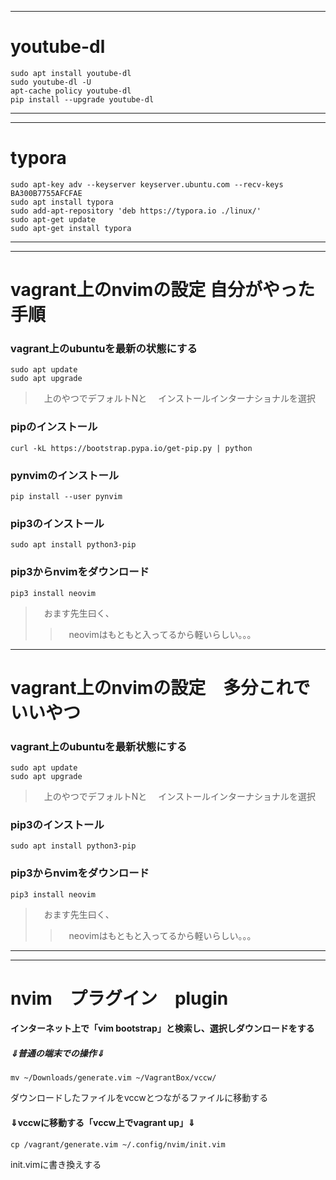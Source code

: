 
---
# youtube-dl
```
sudo apt install youtube-dl
sudo youtube-dl -U
apt-cache policy youtube-dl 
pip install --upgrade youtube-dl
```
---

*****

# typora
```shell
sudo apt-key adv --keyserver keyserver.ubuntu.com --recv-keys BA300B7755AFCFAE
sudo apt install typora
sudo add-apt-repository 'deb https://typora.io ./linux/'
sudo apt-get update
sudo apt-get install typora
```
---

*****
# vagrant上のnvimの設定 自分がやった手順
### vagrant上のubuntuを最新の状態にする
```
sudo apt update
sudo apt upgrade
```
>　上のやつでデフォルトNと
>　インストールインターナショナルを選択
### pipのインストール
```
curl -kL https://bootstrap.pypa.io/get-pip.py | python
```
### pynvimのインストール
```
pip install --user pynvim
```
### pip3のインストール
```
sudo apt install python3-pip
```
### pip3からnvimをダウンロード
```
pip3 install neovim
```
>　おます先生曰く、
>>　neovimはもともと入ってるから軽いらしい。。。

*****

# vagrant上のnvimの設定　多分これでいいやつ
### vagrant上のubuntuを最新状態にする
```
sudo apt update
sudo apt upgrade
```
>　上のやつでデフォルトNと
>　インストールインターナショナルを選択
### pip3のインストール
```
sudo apt install python3-pip
```
### pip3からnvimをダウンロード
```
pip3 install neovim
```
>　おます先生曰く、
>>　neovimはもともと入ってるから軽いらしい。。。

*****
---

# nvim　プラグイン　plugin
#### インターネット上で「vim bootstrap」と検索し、選択しダウンロードをする
##### ⇓普通の端末での操作⇓
```
mv ~/Downloads/generate.vim ~/VagrantBox/vccw/
```
ダウンロードしたファイルをvccwとつながるファイルに移動する

#### ⇓vccwに移動する「vccw上でvagrant up」⇓
```
cp /vagrant/generate.vim ~/.config/nvim/init.vim
```
init.vimに書き換えする